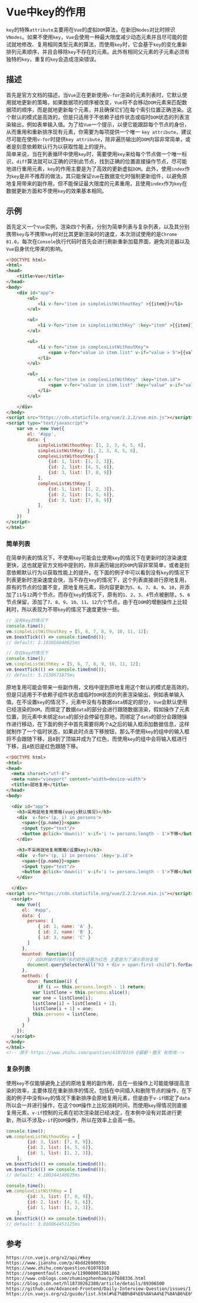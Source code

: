 # Vue中key的作用
`key`的特殊`attribute`主要用在`Vue`的虚拟`DOM`算法，在新旧`Nodes`对比时辨识`VNodes`。如果不使用`key`，`Vue`会使用一种最大限度减少动态元素并且尽可能的尝试就地修改、复用相同类型元素的算法，而使用`key`时，它会基于`key`的变化重新排列元素顺序，并且会移除`key`不存在的元素。此外有相同父元素的子元素必须有独特的`key`，重复的`key`会造成渲染错误。

## 描述
首先是官方文档的描述，当`Vue`正在更新使用`v-for`渲染的元素列表时，它默认使用就地更新的策略，如果数据项的顺序被改变，`Vue`将不会移动`DOM`元素来匹配数据项的顺序，而是就地更新每个元素，并且确保它们在每个索引位置正确渲染。这个默认的模式是高效的，但是只适用于不依赖子组件状态或临时`DOM`状态的列表渲染输出，例如表单输入值。为了给`Vue`一个提示，以便它能跟踪每个节点的身份，从而重用和重新排序现有元素，你需要为每项提供一个唯一 `key attribute`，建议尽可能在使用`v-for`时提供`key attribute`，除非遍历输出的`DOM`内容非常简单，或者是刻意依赖默认行为以获取性能上的提升。  
简单来说，当在列表循环中使用`key`时，需要使用`key`来给每个节点做一个唯一标识，`diff`算法就可以正确的识别此节点，找到正确的位置直接操作节点，尽可能地进行重用元素，`key`的作用主要是为了高效的更新虚拟`DOM`。此外，使用`index`作为`key`是并不推荐的做法，其只能保证`Vue`在数据变化时强制更新组件，以避免原地复用带来的副作用，但不能保证最大限度的元素重用，且使用`index`作为`key`在数据更新方面和不使用`key`的效果基本相同。

## 示例

首先定义一个`Vue`实例，渲染四个列表，分别为简单列表与复杂列表，以及其分别携带`key`与不携带`key`时对比其更新渲染时的速度，本次测试使用的是`Chrome 81.0`，每次在`Console`执行代码时首先会进行刷新重新加载界面，避免浏览器以及`Vue`自身优化带来的影响。

```html
<!DOCTYPE html>
<html>
<head>
    <title>Vue</title>
</head>
<body>
    <div id="app">
        <ul>
            <li v-for="item in simpleListWithoutKey" >{{item}}</li>
        </ul>

        <ul>
            <li v-for="item in simpleListWithKey" :key="item" >{{item}}</li>
        </ul>

        <ul>
            <li v-for="item in complexListWithoutKey">
                <span v-for="value in item.list" v-if="value > 5">{{value}}</span>
            </li>
        </ul>

        <ul>
            <li v-for="item in complexListWithKey" :key="item.id">
                <span v-for="value in item.list" :key="value" v-if="value > 5">{{value}}</span>
            </li>
        </ul>

    </div>
</body>
<script src="https://cdn.staticfile.org/vue/2.2.2/vue.min.js"></script>
<script type="text/javascript">
    var vm = new Vue({
        el: '#app',
        data: {
            simpleListWithoutKey: [1, 2, 3, 4, 5, 6],
            simpleListWithKey: [1, 2, 3, 4, 5, 6],
            complexListWithoutKey:[
                {id: 1, list: [1, 2, 3]},
                {id: 2, list: [4, 5, 6]},
                {id: 3, list: [7, 8, 9]}
            ],
            complexListWithKey:[
                {id: 1, list: [1, 2, 3]},
                {id: 2, list: [4, 5, 6]},
                {id: 3, list: [7, 8, 9]}
            ],
        }
    })
</script>
</html>
```

### 简单列表
在简单列表的情况下，不使用`key`可能会比使用`key`的情况下在更新时的渲染速度更快，这也就是官方文档中提到的，除非遍历输出的`DOM`内容非常简单，或者是刻意依赖默认行为以获取性能上的提升。在下面的例子中可以看到没有`key`的情况下列表更新时渲染速度会快，当不存在`key`的情况下，这个列表直接进行原地复用，原有的节点的位置不变，原地复用元素，将内容更新为`5`、`6`、`7`、`8`、`9`、`10`，并添加了`11`与`12`两个节点，而存在`key`的情况下，原有的`1`、`2`、`3`、`4`节点被删除，`5`、`6`节点保留，添加了`7`、`8`、`9`、`10`、`11`、`12`六个节点，由于在`DOM`的增删操作上比较耗时，所以表现为不带`key`的情况下速度更快一些。


```javascript
// 没有key的情况下
console.time();
vm.simpleListWithoutKey = [5, 6, 7, 8, 9, 10, 11, 12];
vm.$nextTick(() => console.timeEnd());
// default: 2.193056640625ms
```

```javascript
// 存在key的情况下
console.time();
vm.simpleListWithKey = [5, 6, 7, 8, 9, 10, 11, 12];
vm.$nextTick(() => console.timeEnd());
// default: 3.2138671875ms
```

原地复用可能会带来一些副作用，文档中提到原地复用这个默认的模式是高效的，但是只适用于不依赖子组件状态或临时`DOM`状态的列表渲染输出，例如表单输入值。在不设置`key`的情况下，元素中没有与数据`data`绑定的部分，`Vue`会默认使用已经渲染的`DOM`，而绑定了数据`data`的部分会进行跟随数据渲染，假如操作了元素位置，则元素中未绑定`data`的部分会停留在原地，而绑定了`data`的部分会跟随操作进行移动，在下面的例子中首先需要将两个`A`之后的输入框添加数据信息，这样就制作了一个临时状态，如果此时点击下移按钮，那么不使用`key`的组中的输入框将不会跟随下移，且`B`到了顶端并成为了红色，而使用`key`的组中会将输入框进行下移，且`A`依旧是红色跟随下移。


```html
<!DOCTYPE html>
<html>
<head>
  <meta charset="utf-8">
  <meta name="viewport" content="width=device-width">
  <title>就地复用</title>
</head>
<body>

  <div id="app">
    <h3>采用就地复用策略(vuejs默认情况)</h3>
    <div  v-for='(p, i) in persons'>
      <span>{{p.name}}<span>  
      <input type="text"/>  
      <button @click='down(i)' v-if='i != persons.length - 1'>下移</button>
    </div> 

    <h3>不采用就地复用策略(设置key)</h3>
    <div  v-for='(p, i) in persons' :key='p.id'>
      <span>{{p.name}}<span> 
      <input type="text"/>  
      <button @click='down(i)' v-if='i != persons.length - 1'>下移</button>
    </div>

  </div>
<script src="https://cdn.staticfile.org/vue/2.2.2/vue.min.js"></script>
  <script>
    new Vue({
      el: '#app',
      data: {
        persons: [
            { id: 1, name: 'A' },
            { id: 2, name: 'B' },
            { id: 3, name: 'C' }
        ]
      },
      mounted: function(){
        // 此DOM操作将两个A的颜色设置为红色 主要是为了演示原地复用
        document.querySelectorAll("h3 + div > span:first-child").forEach( v => v.style.color="red");
      },
      methods: {
        down: function(i) {
            if (i == this.persons.length - 1) return;
          var listClone = this.persons.slice();
          var one = listClone[i];
          listClone[i] = listClone[i + 1];
          listClone[i + 1] = one;
          this.persons = listClone;
        }
      }
    });
  </script>
</body>
</html>
<!-- 源于 https://www.zhihu.com/question/61078310 @霸都丶傲天 有修改-->
```

### 复杂列表
使用`key`不仅能够避免上述的原地复用的副作用，且在一些操作上可能能够提高渲染的效率，主要体现在重新排序的情况，包括在中间插入和删除节点的操作，在下面的例子中没有`key`的情况下重新排序会原地复用元素，但是由于`v-if`绑定了`data`所以会一并进行操作，在这个`DOM`操作上比较消耗时间，而使用`key`得情况则直接复用元素，`v-if`控制的元素在初次渲染就已经决定，在本例中没有对其进行更新，所以不涉及`v-if`的`DOM`操作，所以在效率上会高一些。

```javascript
console.time();
vm.complexListWithoutKey = [
        {id: 3, list: [7, 8, 9]},
        {id: 2, list: [4, 5, 6]},
        {id: 1, list: [1, 2, 3]},
    ];
vm.$nextTick(() => console.timeEnd());
vm.$nextTick(() => console.timeEnd());
// default: 4.100244140625ms
```

```javascript
console.time();
vm.complexListWithKey = [
        {id: 3, list: [7, 8, 9]},
        {id: 2, list: [4, 5, 6]},
        {id: 1, list: [1, 2, 3]},
    ];
vm.$nextTick(() => console.timeEnd());
// default: 3.016064453125ms
```




## 参考

```
https://cn.vuejs.org/v2/api/#key
https://www.jianshu.com/p/4bdd2690859c
https://www.zhihu.com/question/61078310
https://segmentfault.com/a/1190000012861862
https://www.cnblogs.com/zhumingzhenhao/p/7688336.html
https://blog.csdn.net/hl18730262380/article/details/89306500
https://github.com/Advanced-Frontend/Daily-Interview-Question/issues/1
https://cn.vuejs.org/v2/guide/list.html#%E7%BB%B4%E6%8A%A4%E7%8A%B6%E6%80%81
```
